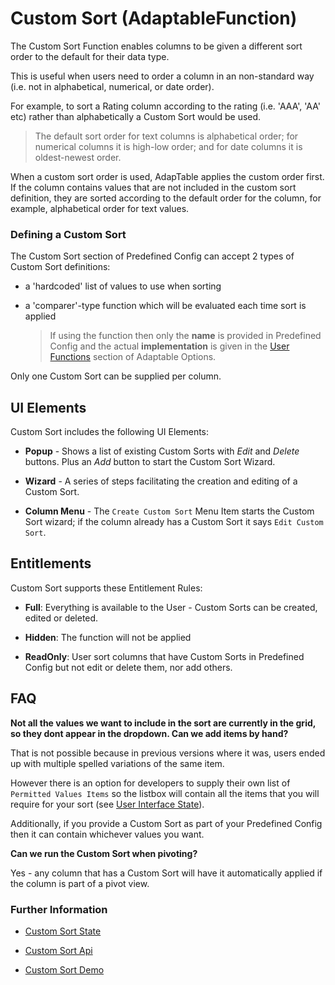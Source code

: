 # Custom Sort (AdaptableFunction)

The Custom Sort Function enables columns to be given a different sort order to the default for their data type.

This is useful when users need to order a column in an non-standard way (i.e. not in alphabetical, numerical, or date order). 

For example, to sort a Rating column according to the rating (i.e. 'AAA', 'AA' etc) rather than alphabetically a Custom Sort would be used.

> The default sort order for text columns is alphabetical order; for numerical columns it is high-low order; and for date columns it is oldest-newest order.

When a custom sort order is used, AdapTable applies the custom order first. If the column contains values that are not included in the custom sort definition, they are sorted according to the default order for the column, for example, alphabetical order for text values.

### Defining a Custom Sort
The Custom Sort section of Predefined Config can accept 2 types of Custom Sort definitions:

- a 'hardcoded' list of values to use when sorting

- a 'comparer'-type function which will be evaluated each time sort is applied 
    
    > If using the function then only the **name** is provided in Predefined Config and the actual **implementation** is given in the [User Functions](https://api.adaptabletools.com/modules/_src_adaptableoptions_userfunctions_.html) section of Adaptable Options.

Only one Custom Sort can be supplied per column.

## UI Elements
Custom Sort includes the following UI Elements:

- **Popup** - Shows a list of existing Custom Sorts with *Edit* and *Delete* buttons.  Plus an *Add* button to start the Custom Sort Wizard.

- **Wizard** - A series of steps facilitating the creation and editing of a Custom Sort.

- **Column Menu** - The `Create Custom Sort` Menu Item starts the Custom Sort wizard; if the column already has a Custom Sort it says `Edit Custom Sort`.

## Entitlements

Custom Sort supports these Entitlement Rules:

- **Full**: Everything is available to the User - Custom Sorts can be created, edited or deleted.

- **Hidden**: The function will not be applied

- **ReadOnly**: User sort columns that have Custom Sorts in Predefined Config but not edit or delete them, nor add others.

## FAQ

**Not all the values we want to include in the sort are currently in the grid, so they dont appear in the dropdown.  Can we add items by hand?**

That is not possible because in previous versions where it was, users ended up with multiple spelled variations of the same item.

However there is an option for developers to supply their own list of `Permitted Values Items` so the listbox will contain all the items that you will require for your sort (see [User Interface State]([../../src/PredefinedConfig/UserInterfaceState.ts](https://api.adaptabletools.com/interfaces/_src_predefinedconfig_userinterfacestate_.userinterfacestate.html#permittedvaluesitems))).

Additionally, if you provide a Custom Sort as part of your Predefined Config then it can contain whichever values you want.

**Can we run the Custom Sort when pivoting?**

Yes - any column that has a Custom Sort will have it automatically applied if the column is part of a pivot view.

### Further Information

- [Custom Sort State](https://api.adaptabletools.com/interfaces/_src_predefinedconfig_customsortstate_.customsortstate.html)

- [Custom Sort Api](https://api.adaptabletools.com/interfaces/_src_api_customsortapi_.customsortapi.html)

- [Custom Sort Demo](https://demo.adaptabletools.com/gridmanagement/aggridcustomsortdemo)


